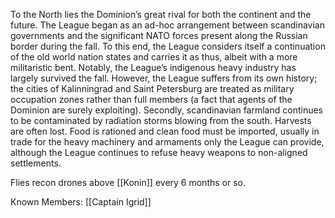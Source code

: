 To the North lies the Dominion’s great rival for both the continent and the future.
The League began as an ad-hoc arrangement between scandinavian governments and the significant NATO forces present along the Russian border during the fall.
To this end, the League considers itself a continuation of the old world nation states and carries it as thus, albeit with a more militaristic bent. Notably, the League’s indigenous heavy industry has largely survived the fall.
However, the League suffers from its own history; the cities of Kalinningrad and Saint Petersburg are treated as military occupation zones rather than full members (a fact that agents of the Dominion are surely exploiting). Secondly, scandinavian farmland continues to be contaminated by radiation storms blowing from the south. Harvests are often lost. Food is rationed and clean food must be imported, usually in trade for the heavy machinery and armaments only the League can provide, although the League continues to refuse heavy weapons to non-aligned settlements.

Flies recon drones above [[Konin]] every 6 months or so.

Known Members:
[[Captain Igrid]]